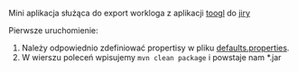 Mini aplikacja służąca do export workloga z aplikacji [toogl](https://toggl.com/) do [jiry](jira.credential.url)

Pierwsze uruchomienie: 
1. Należy odpowiednio zdefiniować propertisy w pliku [defaults.properties](src/main/resources/defaults.properties). 
2. W wierszu poleceń wpisujemy `mvn clean package` i powstaje nam *.jar
